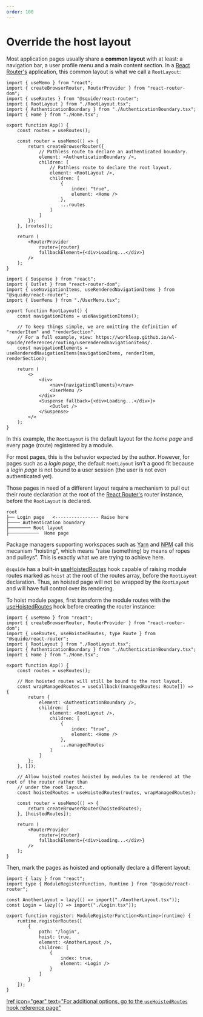```yaml
---
order: 100
---
```


# Override the host layout

Most application pages usually share a **common layout** with at least: a navigation bar, a user profile menu and a main content section. In a [React Router's](https://reactrouter.com/en/main) application, this common layout is what we call a `RootLayout`:

```tsx !#12,17,23,27 App.tsx
import { useMemo } from "react";
import { createBrowserRouter, RouterProvider } from "react-router-dom";
import { useRoutes } from "@squide/react-router";
import { RootLayout } from "./RootLayout.tsx";
import { AuthenticationBoundary } from "./AuthenticationBoundary.tsx";
import { Home } from "./Home.tsx";

export function App() {
    const routes = useRoutes();

    const router = useMemo(() => {
        return createBrowserRouter({
            // Pathless route to declare an authenticated boundary.
            element: <AuthenticationBoundary />,
            children: [
                // Pathless route to declare the root layout.
                element: <RootLayout />,
                children: [
                    {
                        index: "true",
                        element: <Home />
                    },
                    ...routes
                ]
            ]
        });
    }, [routes]);

    return (
        <RouterProvider
            router={router}
            fallbackElement={<div>Loading...</div>}
        />
    );
}
```

```tsx RootLayout.tsx
import { Suspense } from "react";
import { Outlet } from "react-router-dom";
import { useNavigationItems, useRenderedNavigationItems } from "@squide/react-router";
import { UserMenu } from "./UserMenu.tsx";

export function RootLayout() {
    const navigationItems = useNavigationItems();

    // To keep things simple, we are omitting the definition of "renderItem" and "renderSection".
    // For a full example, view: https://workleap.github.io/wl-squide/references/routing/userenderednavigationitems/.
    const navigationElements = useRenderedNavigationItems(navigationItems, renderItem, renderSection);

    return (
        <>
            <div>
                <nav>{navigationElements}</nav>
                <UserMenu />
            </div>
            <Suspense fallback={<div>Loading...</div>}>
                <Outlet />
            </Suspense>
        </>
    );
}
```

In this example, the `RootLayout` is the default layout for the *home page* and every page (route) registered by a module.

For most pages, this is the behavior expected by the author. However, for pages such as a *login page*, the default `RootLayout` isn't a good fit because a *login page* is not bound to a user session (the user is not even authenticated yet).

Those pages in need of a different layout require a mechanism to pull out their route declaration at the root of the [React Router's](https://reactrouter.com/en/main) router instance, before the `RootLayout` is declared.

``` !#2
root
├── Login page   <---------------- Raise here
├──── Authentication boundary
├──────── Root layout
├───────────  Home page
```

Package managers supporting workspaces such as [Yarn](https://classic.yarnpkg.com/) and [NPM](https://docs.npmjs.com/cli) call this mecanism "hoisting", which means "raise (something) by means of ropes and pulleys". This is exactly what we are trying to achieve here.

`@squide` has a built-in [useHoistedRoutes](/references/routing/useHoistedRoutes.md) hook capable of raising module routes marked as `hoist` at the root of the routes array, before the `RootLayout` declaration. Thus, an hoisted page will not be wrapped by the `RootLayout` and will have full control over its rendering.

To hoist module pages, first transform the module routes with the [useHoistedRoutes](/references/routing/useHoistedRoutes.md) hook before creating the router instance:

```tsx !#12-26,30,34 App.tsx
import { useMemo } from "react";
import { createBrowserRouter, RouterProvider } from "react-router-dom";
import { useRoutes, useHoistedRoutes, type Route } from "@squide/react-router";
import { RootLayout } from "./RootLayout.tsx";
import { AuthenticationBoundary } from "./AuthenticationBoundary.tsx";
import { Home } from "./Home.tsx";

export function App() {
    const routes = useRoutes();

    // Non hoisted routes will still be bound to the root layout.
    const wrapManagedRoutes = useCallback((managedRoutes: Route[]) => {
        return {
            element: <AuthenticationBoundary />,
            children: [
                element: <RootLayout />,
                children: [
                    {
                        index: "true",
                        element: <Home />
                    },
                    ...managedRoutes
                ]
            ]
        };
    }, []);

    // Allow hoisted routes hoisted by modules to be rendered at the root of the router rather than 
    // under the root layout.
    const hoistedRoutes = useHoistedRoutes(routes, wrapManagedRoutes);

    const router = useMemo(() => {
        return createBrowserRouter(hoistedRoutes);
    }, [hoistedRoutes]);

    return (
        <RouterProvider
            router={router}
            fallbackElement={<div>Loading...</div>}
        />
    );
}
```

Then, mark the pages as hoisted and optionally declare a different layout:

```tsx !#11-12 local-module/src/register.tsx
import { lazy } from "react";
import type { ModuleRegisterFunction, Runtime } from "@squide/react-router";

const AnotherLayout = lazy(() => import("./AnotherLayout.tsx"));
const Login = lazy(() => import("./Login.tsx"));

export function register: ModuleRegisterFunction<Runtime>(runtime) {
    runtime.registerRoutes([
        {
            path: "/login",
            hoist: true,
            element: <AnotherLayout />,
            children: [
                {
                    index: true,
                    element: <Login />
                }
            ]
        }
    ]);
}
```

[!ref icon="gear" text="For additional options, go to the `useHoistedRoutes` hook reference page"](/references/routing/useHoistedRoutes.md)


